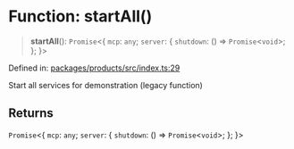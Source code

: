 # Function: startAll()

> **startAll**(): `Promise`\<\{ `mcp`: `any`; `server`: \{ `shutdown`: () => `Promise`\<`void`\>; \}; \}\>

Defined in: [packages/products/src/index.ts:29](https://github.com/happyvertical/smrt/blob/71a16025d52b026725fd522a392015e67e1d6489/packages/products/src/index.ts#L29)

Start all services for demonstration (legacy function)

## Returns

`Promise`\<\{ `mcp`: `any`; `server`: \{ `shutdown`: () => `Promise`\<`void`\>; \}; \}\>
